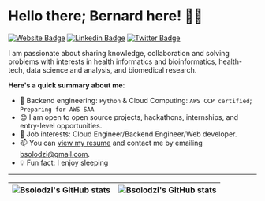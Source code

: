# Hello there; Bernard here! 👋🏾

[![Website Badge](https://img.shields.io/badge/-BSOLODZI-000000?style=for-the-badge&logo=Google-Chrome&logoColor=white&link=https://https://linktr.ee/BSOLODZI)](https://linktr.ee/BSOLODZI) [![Linkedin Badge](https://img.shields.io/badge/bernard_kwame_solodzi-blue?style=for-the-badge&logo=Linkedin&logoColor=white&link=https://www.linkedin.com/in/bernard-kwame-solodzi)](https://www.linkedin.com/in/bernard-kwame-solodzi) [![Twitter Badge](https://img.shields.io/badge/-@boss_assignment-1ca0f1?style=for-the-badge&logo=twitter&logoColor=white&link=https://twitter.com/boss_assignment)](https://twitter.com/boss_assignment)

I am passionate about sharing knowledge, collaboration and solving problems with interests in health informatics and bioinformatics, health-tech, data science and analysis,  and biomedical research.

**Here's a quick summary about me**:

- 🌱 Backend engineering: `Python` & Cloud Computing: `AWS CCP certified`; `Preparing for AWS SAA` 
- 😊 I am open to open source projects, hackathons, internships, and entry-level opportunities.
- 💼 Job interests: Cloud Engineer/Backend Engineer/Web developer.
- 📫 You can [view my resume](https://www.linkedin.com/in/bernard-kwame-solodzi) and contact me by emailing bsolodzi@gmail.com.
- 💡 Fun fact: I enjoy sleeping

---

| <img align="center" src="https://github-readme-stats.vercel.app/api?username=Bsolodzi&show_icons=true&include_all_commits=true&hide_border=true" alt="Bsolodzi's GitHub stats" /> | <img align="center" src="https://github-readme-stats.vercel.app/api/top-langs/?username=Bsolodzi&langs_count=8&layout=compact&hide_border=true" alt="Bsolodzi's GitHub stats" /> |
| ------------- | ------------- |
